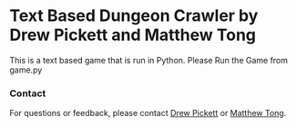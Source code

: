 # Text Based Dungeon Crawler by Drew Pickett and Matthew Tong

This is a text based game that is run in Python. 
Please Run the Game from game.py

### Contact
For questions or feedback, please contact [Drew Pickett](mailto:dpickett@my.cpp.edu) or [Matthew Tong](mailto:mrtong@my.cpp.edu).
